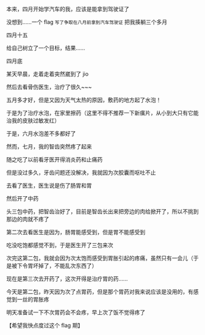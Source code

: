 本来，四月开始学汽车的我，应该是能拿到驾驶证了

没想到……一个 flag `写了争取在八月前拿到汽车驾驶证` 把我揍躺三个多月

四月十五

给自己树立了一个目标，结果……

四月底

某天早晨，走着走着突然崴到了 jio

然后去看骨伤医生，治疗了很久~~~

五月多才好，但是又因为天气太热的原因，敷药的地方起了水泡！

于是为了治疗水泡，在家里擦药（这里不得不推荐一下新癀片，从小到大只有它能治我的皮肤过敏发红）

于是，六月水泡差不多都好了

然而，七月，我的智齿突然疼了起来

随之吃了以前看牙医开得消炎药和止痛药

但是没过多久，牙齿问题还没解决，我就因为次胶囊而呕吐不止

去看了医生，医生说是伤了肠胃和胃

然后开了中药

头三包中药，把智齿治好了，目前是智齿长出来把旁边的肉给掀开了，所以不挑到那边的肉就不疼了

第二次去看医生是因为，肠胃能感受到，但是胃不能感受到

吃没吃饱都感觉不到，于是医生开了三包来次

次完这第二包，我就会因为次太饱而感受到胃胀引起的疼痛，虽然只有一会儿（于是被下令胃坏掉了，不能乱次东西了）

现在是第三次去开药了，这次开得是治疗胃的药……

今天是第二包，昨天因为次了点胃药，但是那个胃药对我来说应该是没用的，有感觉到一丝的胃胀疼

明天准备试一下不次胃药会不会疼，早上次了饭不觉得疼了

【希望我快点度过这个 flag 期】
